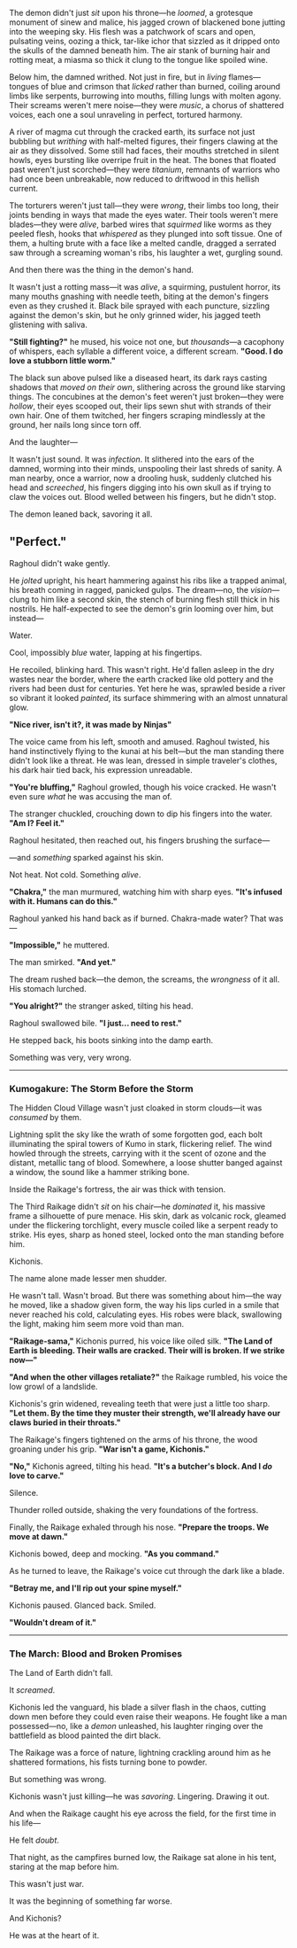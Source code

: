 The demon didn't just *sit* upon his throne—he *loomed*, a grotesque monument of sinew and malice, his jagged crown of blackened bone jutting into the weeping sky. His flesh was a patchwork of scars and open, pulsating veins, oozing a thick, tar-like ichor that sizzled as it dripped onto the skulls of the damned beneath him. The air stank of burning hair and rotting meat, a miasma so thick it clung to the tongue like spoiled wine.  

Below him, the damned writhed. Not just in fire, but in *living* flames—tongues of blue and crimson that *licked* rather than burned, coiling around limbs like serpents, burrowing into mouths, filling lungs with molten agony. Their screams weren't mere noise—they were *music*, a chorus of shattered voices, each one a soul unraveling in perfect, tortured harmony.  

A river of magma cut through the cracked earth, its surface not just bubbling but *writhing* with half-melted figures, their fingers clawing at the air as they dissolved. Some still had faces, their mouths stretched in silent howls, eyes bursting like overripe fruit in the heat. The bones that floated past weren't just scorched—they were *titanium*, remnants of warriors who had once been unbreakable, now reduced to driftwood in this hellish current.  

The torturers weren't just tall—they were *wrong*, their limbs too long, their joints bending in ways that made the eyes water. Their tools weren't mere blades—they were *alive*, barbed wires that *squirmed* like worms as they peeled flesh, hooks that *whispered* as they plunged into soft tissue. One of them, a hulting brute with a face like a melted candle, dragged a serrated saw through a screaming woman's ribs, his laughter a wet, gurgling sound.  

And then there was the thing in the demon's hand.  

It wasn't just a rotting mass—it was *alive*, a squirming, pustulent horror, its many mouths gnashing with needle teeth, biting at the demon's fingers even as they crushed it. Black bile sprayed with each puncture, sizzling against the demon's skin, but he only grinned wider, his jagged teeth glistening with saliva.  

**"Still fighting?"** he mused, his voice not one, but *thousands*—a cacophony of whispers, each syllable a different voice, a different scream. **"Good. I do love a stubborn little worm."**  

The black sun above pulsed like a diseased heart, its dark rays casting shadows that *moved on their own*, slithering across the ground like starving things. The concubines at the demon's feet weren't just broken—they were *hollow*, their eyes scooped out, their lips sewn shut with strands of their own hair. One of them twitched, her fingers scraping mindlessly at the ground, her nails long since torn off.  

And the laughter—  

It wasn't just sound. It was *infection*. It slithered into the ears of the damned, worming into their minds, unspooling their last shreds of sanity. A man nearby, once a warrior, now a drooling husk, suddenly clutched his head and *screeched*, his fingers digging into his own skull as if trying to claw the voices out. Blood welled between his fingers, but he didn't stop.  

The demon leaned back, savoring it all.  

**"Perfect."**  
---
Raghoul didn't wake gently.  

He *jolted* upright, his heart hammering against his ribs like a trapped animal, his breath coming in ragged, panicked gulps. The dream—no, the *vision*—clung to him like a second skin, the stench of burning flesh still thick in his nostrils. He half-expected to see the demon's grin looming over him, but instead—  

Water.  

Cool, impossibly *blue* water, lapping at his fingertips.  

He recoiled, blinking hard. This wasn't right. He'd fallen asleep in the dry wastes near the border, where the earth cracked like old pottery and the rivers had been dust for centuries. Yet here he was, sprawled beside a river so vibrant it looked *painted*, its surface shimmering with an almost unnatural glow.  

**"Nice river, isn't it?, it was made by Ninjas"**  

The voice came from his left, smooth and amused. Raghoul twisted, his hand instinctively flying to the kunai at his belt—but the man standing there didn't look like a threat. He was lean, dressed in simple traveler's clothes, his dark hair tied back, his expression unreadable.  

**"You're bluffing,"** Raghoul growled, though his voice cracked. He wasn't even sure *what* he was accusing the man of.  

The stranger chuckled, crouching down to dip his fingers into the water. **"Am I? Feel it."**  

Raghoul hesitated, then reached out, his fingers brushing the surface—  

—and *something* sparked against his skin.  

Not heat. Not cold. Something *alive*.  

**"Chakra,"** the man murmured, watching him with sharp eyes. **"It's infused with it. Humans can do this."**  

Raghoul yanked his hand back as if burned. Chakra-made water? That was—  

**"Impossible,"** he muttered.  

The man smirked. **"And yet."**  

The dream rushed back—the demon, the screams, the *wrongness* of it all. His stomach lurched.  

**"You alright?"** the stranger asked, tilting his head.  

Raghoul swallowed bile. **"I just... need to rest."**  

He stepped back, his boots sinking into the damp earth.  

Something was very, very wrong.  

---  

### **Kumogakure: The Storm Before the Storm**  

The Hidden Cloud Village wasn't just cloaked in storm clouds—it was *consumed* by them.  

Lightning split the sky like the wrath of some forgotten god, each bolt illuminating the spiral towers of Kumo in stark, flickering relief. The wind howled through the streets, carrying with it the scent of ozone and the distant, metallic tang of blood. Somewhere, a loose shutter banged against a window, the sound like a hammer striking bone.  

Inside the Raikage's fortress, the air was thick with tension.  

The Third Raikage didn't *sit* on his chair—he *dominated* it, his massive frame a silhouette of pure menace. His skin, dark as volcanic rock, gleamed under the flickering torchlight, every muscle coiled like a serpent ready to strike. His eyes, sharp as honed steel, locked onto the man standing before him.  

Kichonis.  

The name alone made lesser men shudder.  

He wasn't tall. Wasn't broad. But there was something about him—the way he moved, like a shadow given form, the way his lips curled in a smile that never reached his cold, calculating eyes. His robes were black, swallowing the light, making him seem more void than man.  

**"Raikage-sama,"** Kichonis purred, his voice like oiled silk. **"The Land of Earth is bleeding. Their walls are cracked. Their will is broken. If we strike now—"**  

**"And when the other villages retaliate?"** the Raikage rumbled, his voice the low growl of a landslide.  

Kichonis's grin widened, revealing teeth that were just a little too sharp. **"Let them. By the time they muster their strength, we'll already have our claws buried in their throats."**  

The Raikage's fingers tightened on the arms of his throne, the wood groaning under his grip. **"War isn't a game, Kichonis."**  

**"No,"** Kichonis agreed, tilting his head. **"It's a butcher's block. And I *do* love to carve."**  

Silence.  

Thunder rolled outside, shaking the very foundations of the fortress.  

Finally, the Raikage exhaled through his nose. **"Prepare the troops. We move at dawn."**  

Kichonis bowed, deep and mocking. **"As you command."**  

As he turned to leave, the Raikage's voice cut through the dark like a blade.  

**"Betray me, and I'll rip out your spine myself."**  

Kichonis paused. Glanced back. Smiled.  

**"Wouldn't dream of it."**  

---  

### **The March: Blood and Broken Promises**  

The Land of Earth didn't fall.  

It *screamed*.  

Kichonis led the vanguard, his blade a silver flash in the chaos, cutting down men before they could even raise their weapons. He fought like a man possessed—no, like a *demon* unleashed, his laughter ringing over the battlefield as blood painted the dirt black.  

The Raikage was a force of nature, lightning crackling around him as he shattered formations, his fists turning bone to powder.  

But something was wrong.  

Kichonis wasn't just killing—he was *savoring*. Lingering. Drawing it out.  

And when the Raikage caught his eye across the field, for the first time in his life—  

He felt *doubt*.  

That night, as the campfires burned low, the Raikage sat alone in his tent, staring at the map before him.  

This wasn't just war.  

It was the beginning of something far worse.  

And Kichonis?  

He was at the heart of it.
